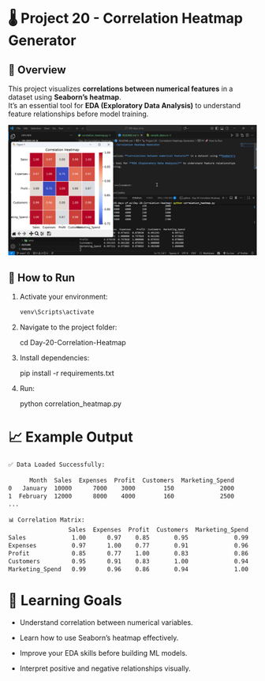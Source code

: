 # 🌡️ Project 20 - Correlation Heatmap Generator

## 📌 Overview
This project visualizes **correlations between numerical features** in a dataset using **Seaborn’s heatmap**.  
It’s an essential tool for **EDA (Exploratory Data Analysis)** to understand feature relationships before model training.

![alt text](image.png)

## 🚀 How to Run
1. Activate your environment:
   ```bash
   venv\Scripts\activate
2. Navigate to the project folder:

    cd Day-20-Correlation-Heatmap

3. Install dependencies:

    pip install -r requirements.txt

4. Run:

    python correlation_heatmap.py

# 📈 Example Output
```
✅ Data Loaded Successfully:

      Month  Sales  Expenses  Profit  Customers  Marketing_Spend
0   January  10000      7000    3000        150             2000
1  February  12000      8000    4000        160             2500
...

📊 Correlation Matrix:
                 Sales  Expenses  Profit  Customers  Marketing_Spend
Sales             1.00      0.97    0.85       0.95             0.99
Expenses          0.97      1.00    0.77       0.91             0.96
Profit            0.85      0.77    1.00       0.83             0.86
Customers         0.95      0.91    0.83       1.00             0.94
Marketing_Spend   0.99      0.96    0.86       0.94             1.00
```

# 🧠 Learning Goals

- Understand correlation between numerical variables.

- Learn how to use Seaborn’s heatmap effectively.

- Improve your EDA skills before building ML models.

- Interpret positive and negative relationships visually.